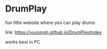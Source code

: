 # DrumPlay
fun little website where you can play drums

link:
https://yuvsingh.github.io/DrumPlay/index

works best in PC
